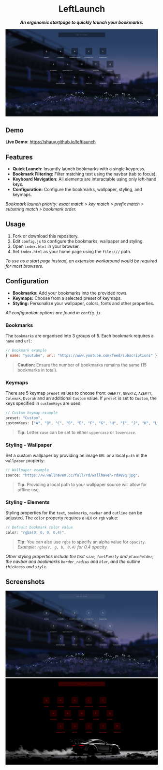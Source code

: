 <div align="center">

# LeftLaunch

***An ergonomic startpage to quickly launch your bookmarks.***

</div>

![Screenshot of LeftLaunch startpage](assets/screenshot0.jpeg)

## Demo
**Live Demo:** https://shauv.github.io/leftlaunch

## Features
- **Quick Launch:** Instantly launch bookmarks with a single keypress.
- **Bookmark Filtering:** Filter matching text using the navbar (tab to focus).
- **Keyboard Navigation:** All elements are interactable using only left-hand keys.
- **Configuration:** Configure the bookmarks, wallpaper, styling, and keymaps.

*Bookmark launch priority: exact match > key match > prefix match > substring match > bookmark order.*

## Usage
1. Fork or download this repository.
2. Edit `config.js` to configure the bookmarks, wallpaper and styling.
3. Open `index.html` in your browser.
4. Set `index.html` as your home page using the `file:///` path.

*To use as a start page instead, an extension workaround would be required for most browsers.*

## Configuration
- **Bookmarks:** Add your bookmarks into the provided rows.
- **Keymaps:** Choose from a selected preset of keymaps.
- **Styling:** Personalize your wallpaper, colors, fonts and other properties.

*All configuration options are found in `config.js`.*

### Bookmarks
The `bookmarks` are organised into 3 groups of 5. Each bookmark requires a `name` and `url`:  

```javascript
// Bookmark example
{ name: "youtube", url: "https://www.youtube.com/feed/subscriptions" },
```
> **Caution:** Ensure the number of bookmarks remains the same (15 bookmarks in total).

### Keymaps
There are 5 keymap `preset` values to choose from: `QWERTY`, `QWERTZ`, `AZERTY`, `Colemak`, `Dvorak` and an additional `Custom` value. If `preset` is set to `Custom`, the keys specified in `customKeys` are used:
```javascript
// Custom keymap example
preset: "Custom",
customKeys: ["A", "B", "C", "D", "E", "F", "G", "H", "I", "J", "K", "L", "M", "N", "O"],
```
> **Tip:** Letter `case` can be set to either `uppercase` or `lowercase`.
### Styling - Wallpaper
Set a custom wallpaper by providing an image `URL` or a local `path` in the `wallpaper` property:

```javascript
// Wallpaper example
source: "https://w.wallhaven.cc/full/rd/wallhaven-rd989q.jpg",
```
> **Tip:** Providing a local path to your wallpaper source will allow for offline use.

### Styling - Elements
Styling properties for the `text`, `bookmarks`, `navbar` and `outline` can be adjusted. The `color` property requires a `HEX` or `rgb` value: 
```javascript
// Default bookmark color value
color: "rgba(0, 0, 0, 0.4)",
```
> **Tip:** You can also use `rgba` to specify an alpha value for `opacity`.  
*Example: `rgba(r, g, b, 0.4)` for 0.4 opacity.*

*Other styling properties include the text `size`, `fontFamily` and `placeholder`, the navbar and bookmarks `border_radius` and `blur`, and the outline `thickness` and `style`.*

## Screenshots
![Screenshot of LeftLaunch startpage](assets/screenshot1.jpeg)
![Screenshot of LeftLaunch startpage](assets/screenshot2.jpeg)